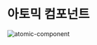 # 아토믹 컴포넌트

![atomic-component](https://github.com/user-attachments/assets/0cf743dc-91dc-423e-b6bd-c1f8ee82211f)
